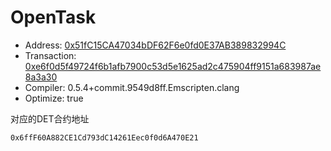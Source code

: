 # OpenTask
- Address: [0x51fC15CA47034bDF62F6e0fd0E37AB389832994C](https://kovan.etherscan.io/address/0x51fc15ca47034bdf62f6e0fd0e37ab389832994c)
- Transaction: [0xe6f0d5f49724f6b1afb7900c53d5e1625ad2c475904ff9151a683987ae8a3a30](https://kovan.etherscan.io/tx/0xe6f0d5f49724f6b1afb7900c53d5e1625ad2c475904ff9151a683987ae8a3a30)
- Compiler: 0.5.4+commit.9549d8ff.Emscripten.clang
- Optimize: true

对应的DET合约地址
```
0x6ffF60A882CE1Cd793dC14261Eec0f0d6A470E21
```